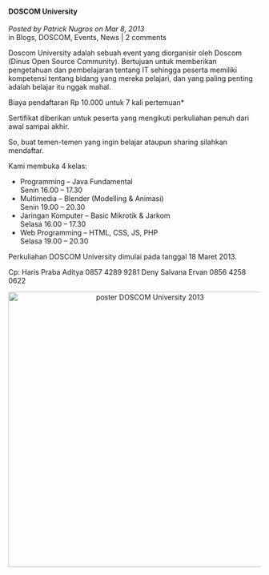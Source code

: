 #### DOSCOM University
_Posted by Patrick Nugros on Mar 8, 2013_
<br>
in Blogs, DOSCOM, Events, News | 2 comments	

Doscom University adalah sebuah event yang diorganisir oleh Doscom (Dinus Open Source Community). Bertujuan untuk memberikan pengetahuan dan pembelajaran tentang IT sehingga peserta memiliki kompetensi tentang bidang yang mereka pelajari, dan yang paling penting adalah belajar itu nggak mahal.

Biaya pendaftaran Rp 10.000 untuk 7 kali pertemuan*

Sertifikat diberikan untuk peserta yang mengikuti perkuliahan penuh dari awal sampai akhir.

So, buat temen-temen yang ingin belajar ataupun sharing silahkan mendaftar.

Kami membuka 4 kelas:
* Programming – Java Fundamental
    <br>
    Senin 16.00 – 17.30
* Multimedia – Blender (Modelling & Animasi)
    <br>
    Senin 19.00 – 20.30
* Jaringan Komputer – Basic Mikrotik & Jarkom
    <br>
    Selasa 16.00 – 17.30
* Web Programming – HTML, CSS, JS, PHP
    <br>
    Selasa 19.00 – 20.30

Perkuliahan DOSCOM University dimulai pada tanggal 18 Maret 2013.

Cp:
Haris Praba Aditya 0857 4289 9281
Deny Salvana Ervan 0856 4258 0622
<p align="center">
	<img src="./posts/2013-03-08-doscom-university/479721_4564191709094_1321756580_n.jpg" height="550px" alt="poster DOSCOM University 2013">
</p> 